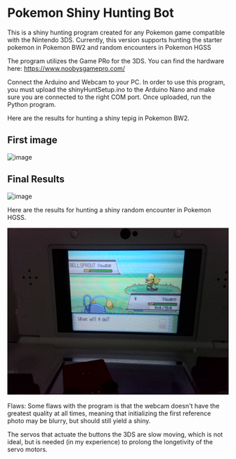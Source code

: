 # Pokemon Shiny Hunting Bot

This is a shiny hunting program created for any Pokemon game compatible with the Nintendo 3DS.
Currently, this version supports hunting the starter pokemon in Pokemon BW2 and random encounters in Pokemon HGSS

The program utilizes the Game PRo for the 3DS.
You can find the hardware here: https://www.noobysgamepro.com/

Connect the Arduino and Webcam to your PC.
In order to use this program, you must upload the shinyHuntSetup.ino to the Arduino Nano and make sure you are connected to the right COM port.
Once uploaded, run the Python program.

Here are the results for hunting a shiny tepig in Pokemon BW2.
## **First image** <br/>
![image](https://github.com/ChowMeins/Pokemon-Shiny-Hunter-Bot/assets/101289297/ca9f0802-5bfa-432a-8120-a103feb225e7)

## **Final Results** <br/>
![image](https://github.com/ChowMeins/Pokemon-Shiny-Hunter-Bot/assets/101289297/99df5469-38aa-4cb5-9e82-29608a425a1b)

Here are the results for hunting a shiny random encounter in Pokemon HGSS.

![image](https://github.com/ChowMeins/Pokemon-Shiny-Hunter-Bot/blob/main/shinyFound2.png)

Flaws:
Some flaws with the program is that the webcam doesn't have the greatest quality at all times, meaning that initializing the first reference photo
may be blurry, but should still yield a shiny.

The servos that actuate the buttons the 3DS are slow moving, which is not ideal, but is needed (in my experience) to prolong the longetivity of the servo motors.
